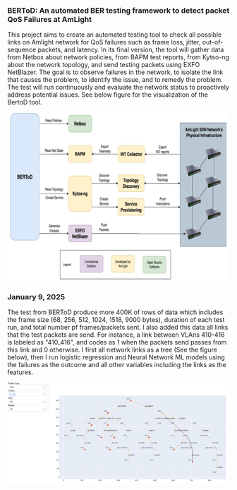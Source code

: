 ### BERToD: An automated BER testing framework to detect packet QoS Failures at AmLight

This project aims to create an automated testing tool to check all possible links on Amlight network for QoS failures such as frame loss, jitter, out-of-sequence packets, and latency. In its final version, the tool will gather data from Netbox about network policies, from BAPM test reports, from Kytso-ng about the network topology, and send testing packets using EXFO NetBlazer. The goal is to observe failures in the network, to isolate the link that causes the problem, to identify the issue, and to remedy the problem. The test will run continuously and evaluate the network status to proactively address potential issues. See below figure for the visualization of the BertoD tool.

<img src="./images/BERToD.png" alt="BERToD - Bit Error Rate Test on Demand" width="500">


### January 9, 2025

The test from BERToD produce more 400K of rows of data which includes the frame size (68, 256, 512, 1024, 1518, 9000 bytes), duration of each test run, and total number pf frames/packets sent. I also added this data all links that the test packets are send. For instance, a link between VLAns 410-416 is labeled as "410_416", and codes as 1 when the packets send passes from this link and 0 otherwise. I first all network links as a tree (See the figure below), then I run logistic regression and Neural Network ML models using the failures as the outcome and all other variables including the links as the features. 

<img src="./images/network_tree.png" alt="Network tree" width="800">